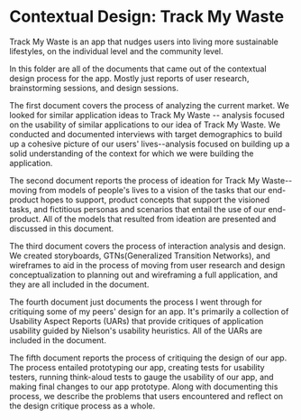 # Contextual Design: Track My Waste
Track My Waste is an app that nudges users into living more sustainable lifestyles, on the individual level and the community level.

In this folder are all of the documents that came out of the contextual design process for the app. Mostly just reports of user research, brainstorming sessions, and design sessions.

The first document covers the process of analyzing the current market. We looked for similar application ideas to Track My Waste -- analysis focused on the usability of similar applications to our idea of Track My Waste. We conducted and documented interviews with target demographics to build up a cohesive picture of our users' lives--analysis focused on building up a solid understanding of the context for which we were building the application.

The second document reports the process of ideation for Track My Waste--moving from models of people's lives to a vision of the tasks that our end-product hopes to support, product concepts that support the visioned tasks, and fictitious personas and scenarios that entail the use of our end-product. All of the models that resulted from ideation are presented and discussed in this document.

The third document covers the process of interaction analysis and design. We created storyboards, GTNs(Generalized Transition Networks), and wireframes to aid in the process of moving from user research and design conceptualization to planning out and wireframing a full application, and they are all included in the document.

The fourth document just documents the process I went through for critiquing some of my peers' design for an app. It's primarily a collection of Usability Aspect Reports (UARs) that provide critiques of application usability guided by Nielson's usability heuristics. All of the UARs are included in the document.

The fifth document reports the process of critiquing the design of our app. The process entailed prototyping our app, creating tests for usability testers, running think-aloud tests to gauge the usability of our app, and making final changes to our app prototype. Along with documenting this process, we describe the problems that users encountered and reflect on the design critique process as a whole. 
